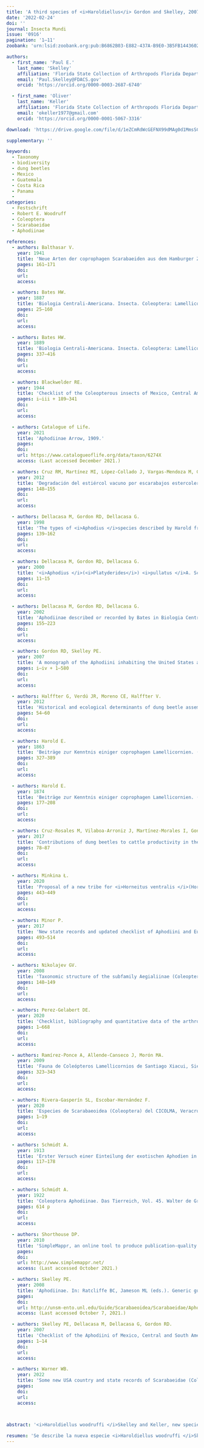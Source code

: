 ```yaml
---
title: 'A third species of <i>Haroldiellus</i> Gordon and Skelley, 2007 from Mexico and Central America (Coleoptera: Scarabaeidae: Aphodiinae: Aphodiini)'
date: '2022-02-24'
doi: ''
journal: Insecta Mundi
issue: '0916'
pagination: '1–11'
zoobank: 'urn:lsid:zoobank.org:pub:B6862B03-E882-437A-B9E0-3B5FB1443602'

authors:
  - first_name: 'Paul E.'
    last_name: 'Skelley'
    affiliation: 'Florida State Collection of Arthropods Florida Department of Agriculture and Consumer Services P. O. Box 147100 Gainesville, FL 32614-7100'
    email: 'Paul.Skelley@FDACS.gov'
    orcid: 'https://orcid.org/0000-0003-2687-6740'

  - first_name: 'Oliver'
    last_name: 'Keller'
    affiliation: 'Florida State Collection of Arthropods Florida Department of Agriculture and Consumer Services P. O. Box 147100 Gainesville, FL 32614-7100'
    email: 'okeller1977@gmail.com'
    orcid: 'https://orcid.org/0000-0001-5067-3316'

download: 'https://drive.google.com/file/d/1eZCmRdWcGEFNX99dMAg0d1MmsSCuefM8/view?usp=sharing'

supplementary: ''

keywords:
  - Taxonomy
  - biodiversity
  - dung beetles
  - Mexico
  - Guatemala
  - Costa Rica
  - Panama
  - 
categories:
  - Festschrift
  - Robert E. Woodruff
  - Coleoptera
  - Scarabaeidae
  - Aphodiinae
  
references:
  - authors: Balthasar V.
    year: 1941
    title: 'Neue Arten der coprophagen Scarabaeiden aus dem Hamburger Zoologischen Museum. Zoologischer Anzeiger 133'
    pages: 161–171
    doi: 
    url: 
    access: 

  - authors: Bates HW.
    year: 1887
    title: 'Biologia Centrali-Americana. Insecta. Coleoptera: Lamellicornia. (Copridae, Aphodiidae, Orphnidae, Hybosoridae, Geotrupidae, Trogidae, Aclopidae, Chasmatopteridae, Melolonthidae) 2'
    pages: 25–160
    doi: 
    url: 
    access: 

  - authors: Bates HW.
    year: 1889
    title: 'Biologia Centrali-Americana. Insecta. Coleoptera: Lamellicornia (Suppl.)2'
    pages: 337–416
    doi: 
    url: 
    access: 

  - authors: Blackwelder RE.
    year: 1944
    title: 'Checklist of the Coleopterous insects of Mexico, Central America, the West Indies and South America. Part II. Bulletin of the United States National Museum 185'
    pages: i–iii + 189–341
    doi: 
    url: 
    access: 

  - authors: Catalogue of Life.
    year: 2021
    title: 'Aphodiinae Arrow, 1909.'
    pages: 
    doi: 
    url: https://www.catalogueoflife.org/data/taxon/6274X
    access: (Last accessed December 2021.)

  - authors: Cruz RM, Martínez MI, López-Collado J, Vargas-Mendoza M, González-Hernández H, Platas-Rosado DE.
    year: 2012
    title: 'Degradación del estiércol vacuno por escarabajos estercoleros en un pastizal tropical de Veracruz, México. Revista Colombiana de Entomología 38(1)'
    pages: 148–155
    doi: 
    url: 
    access: 

  - authors: Dellacasa M, Gordon RD, Dellacasa G.
    year: 1998
    title: 'The types of <i>Aphodius </i>species described by Harold from Mexico with description of a new genus. Acta Zoológica Mexicana 74'
    pages: 139–162
    doi: 
    url: 
    access: 

  - authors: Dellacasa M, Gordon RD, Dellacasa G.
    year: 2000
    title: '<i>Aphodius </i>(<i>Platyderides</i>) <i>pullatus </i>A. Schmidt, 1913, another Mexican taxon to be moved into the genus <i>Cephalocycluys </i>and remarks on <i>Cephalocyclus mexicanus </i>(Harold, 1862) and <i>Aphodius freyi </i>Balthasar, 1941. Acta Zoológica Mexicana 79'
    pages: 11–15
    doi: 
    url: 
    access: 

  - authors: Dellacasa M, Gordon RD, Dellacasa G.
    year: 2002
    title: 'Aphodiinae described or recorded by Bates in Biologia Centrali-Americana (Coleoptera Scarabaeoidea: Aphodiidae). Acta Zoológica Mexicana 86'
    pages: 155–223
    doi: 
    url: 
    access: 

  - authors: Gordon RD, Skelley PE.
    year: 2007
    title: 'A monograph of the Aphodiini inhabiting the United States and Canada (Coleoptera: Scarabaeidae: Aphodiinae). Memoirs of the American Entomological Institute (Gainesville) 79'
    pages: i–iv + 1–580
    doi: 
    url: 
    access: 

  - authors: Halffter G, Verdú JR, Moreno CE, Halffter V.
    year: 2012
    title: 'Historical and ecological determinants of dung beetle assemblages in two arid zones of central Mexico. Journal of Arid Environments 76'
    pages: 54–60
    doi: 
    url: 
    access: 

  - authors: Harold E.
    year: 1863
    title: 'Beiträge zur Kenntnis einiger coprophagen Lamellicornien. (Fünftes Stück). Berliner Entomologische Zeitschrift 7'
    pages: 327–389
    doi: 
    url: 
    access: 

  - authors: Harold E.
    year: 1874
    title: 'Beiträge zur Kenntnis einiger coprophagen Lamellicornien. (Achtes Stück). Berliner Entomologische Zeitschrift 18'
    pages: 177–208
    doi: 
    url: 
    access: 

  - authors: Cruz-Rosales M, Vilaboa-Arroniz J, Martínez-Morales I, González-Hernández H.
    year: 2017
    title: 'Contributions of dung beetles to cattle productivity in the tropics: A stochastic-dynamic modeling approach. Agricultural Systems 155'
    pages: 78–87
    doi: 
    url: 
    access: 

  - authors: Minkina Ł.
    year: 2020
    title: 'Proposal of a new tribe for <i>Horneitus ventralis </i>(Horn, 1887) (Coleoptera: Scarabaeidae: Aphodiinae). Studies and Reports Taxonomical Series 16(2)'
    pages: 443–449
    doi: 
    url: 
    access: 

  - authors: Minor P.
    year: 2017
    title: 'New state records and updated checklist of Aphodiini and Eupariini (Coleoptera: Scarabaeidae: Aphodiinae) from Mexico. Zootaxa 4244(4)'
    pages: 493–514
    doi: 
    url: 
    access: 

  - authors: Nikolajev GV.
    year: 2008
    title: 'Taxonomic structure of the subfamily Aegialiinae (Coleoptera: Scarabaeidae) according to its geographic distribution [In Russian]. Euroasian Entomological Journal 7(2)'
    pages: 148–149
    doi: 
    url: 
    access: 

  - authors: Perez-Gelabert DE.
    year: 2020
    title: 'Checklist, bibliography and quantitative data of the arthropods of Hispaniola. Zootaxa 4749(1)'
    pages: 1–668
    doi: 
    url: 
    access: 

  - authors: Ramírez-Ponce A, Allende-Canseco J, Morón MA.
    year: 2009
    title: 'Fauna de Coleópteros Lamellicornios de Santiago Xiacui, Sierra Norte, Oaxaca, México. Acta Zoológica Mexicana (nueva serie) 25(2)'
    pages: 323–343
    doi: 
    url: 
    access: 

  - authors: Rivera-Gasperín SL, Escobar-Hernández F.
    year: 2020
    title: 'Especies de Scarabaeoidea (Coleoptera) del CICOLMA, Veracruz, México. Acta Zoológica Mexicana (nueva serie) 36(1)'
    pages: 1–19
    doi: 
    url: 
    access: 

  - authors: Schmidt A.
    year: 1913
    title: 'Erster Versuch einer Einteilung der exotischen Aphodien in Subgenera und als Anhang einige Neubeschreibungen. Archiv für Naturgeschichte, Abteilung A 79'
    pages: 117–178
    doi: 
    url: 
    access: 

  - authors: Schmidt A.
    year: 1922
    title: 'Coleoptera Aphodiinae. Das Tierreich, Vol. 45. Walter de Gruyter and Co.; Berlin and Leipzig, Germany'
    pages: 614 p
    doi: 
    url: 
    access: 

  - authors: Shorthouse DP.
    year: 2010
    title: 'SimpleMappr, an online tool to produce publication-quality point maps.'
    pages: 
    doi: 
    url: http://www.simplemappr.net/
    access: (Last accessed October 2021.)

  - authors: Skelley PE.
    year: 2008
    title: 'Aphodiinae. In: Ratcliffe BC, Jameson ML (eds.). Generic guide to New World scarab beetles.'
    pages: 
    doi: 
    url: http://unsm-ento.unl.edu/Guide/Scarabaeoidea/Scarabaeidae/Aphodiinae/Aphodiinae-Overview/AphodiinaeO.html
    access: (Last accessed October 7, 2021.)

  - authors: Skelley PE, Dellacasa M, Dellacasa G, Gordon RD.
    year: 2007
    title: 'Checklist of the Aphodiini of Mexico, Central and South America (Coleoptera: Scarabaeidae: Aphodiinae). Insecta Mundi 0014'
    pages: 1–14
    doi: 
    url: 
    access: 

  - authors: Warner WB.
    year: 2022
    title: 'Some new USA country and state records of Scarabaeidae (Coleoptera). The Coleopterists Bulletin (in press).'
    pages: 
    doi: 
    url: 
    access: 

 

abstract: '<i>Haroldiellus woodruffi </i>Skelley and Keller, new species, (Coleoptera: Scarabaeidae: Aphodiinae: Aphodiini), from Costa Rica, Guatemala, Mexico, and Panama is described. An updated key for the genus, updated distributions, and diagnoses for the other two species are provided.'

resumen: 'Se describe la nueva especie <i>Haroldiellus woodruffi </i>Skelley y Keller (Coleoptera: Sacarabaeidae: Aphodiinae: Aphodiinae) de Costa Rica, Guatemala, México y Panamá. Se provee una clave, distribuciones y diagnosis actualizadas para las otras dos especies.'
---
```


